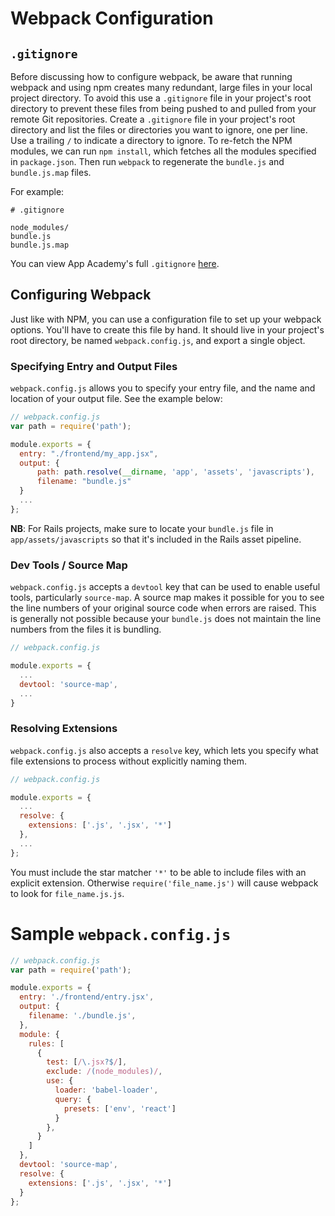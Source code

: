 # Webpack Configuration

## `.gitignore`

Before discussing how to configure webpack, be aware that running webpack
and using npm creates many redundant, large files in your local project
directory. To avoid this use a `.gitignore` file in your project's root directory to
prevent these files from being pushed to and pulled from your remote Git
repositories. Create a `.gitignore` file in your project's root directory
and list the files or directories you want to ignore, one per line. Use a
trailing `/` to indicate a directory to ignore. To re-fetch the NPM modules,
we can run `npm install`, which fetches all the modules specified in `package.json`.
Then run `webpack` to regenerate the `bundle.js` and `bundle.js.map` files.

For example:

```
# .gitignore

node_modules/
bundle.js
bundle.js.map
```

You can view App Academy's full `.gitignore` [here][gitignore].

## Configuring Webpack

Just like with NPM, you can use a configuration file to set up your webpack
options. You'll have to create this file by hand. It should live in your
project's root directory, be named `webpack.config.js`, and export a single
object.

### Specifying Entry and Output Files

`webpack.config.js` allows you to specify your entry file, and the name and
location of your output file. See the example below:

```js
// webpack.config.js
var path = require('path');

module.exports = {
  entry: "./frontend/my_app.jsx",
  output: {
      path: path.resolve(__dirname, 'app', 'assets', 'javascripts'),
      filename: "bundle.js"
  }
  ...
};
```

**NB**: For Rails projects, make sure to locate your `bundle.js` file in
`app/assets/javascripts` so that it's included in the Rails asset
pipeline.

### Dev Tools / Source Map

`webpack.config.js` accepts a `devtool` key that can be used to enable useful
tools, particularly `source-map`. A source map makes it possible for you to see
the line numbers of your original source code when errors are raised. This is
generally not possible because your `bundle.js` does not maintain the line numbers
from the files it is bundling.

```js
// webpack.config.js

module.exports = {
  ...
  devtool: 'source-map',
  ...
}
```

### Resolving Extensions

`webpack.config.js` also accepts a `resolve` key, which lets you specify what
file extensions to process without explicitly naming them.

```js
// webpack.config.js

module.exports = {
  ...
  resolve: {
    extensions: ['.js', '.jsx', '*']
  },
  ...
};
```

You must include the star matcher `'*'` to be able to include files with an explicit extension.
Otherwise `require('file_name.js')` will cause webpack to look for `file_name.js.js`.

# Sample `webpack.config.js`

```js
// webpack.config.js
var path = require('path');

module.exports = {
  entry: './frontend/entry.jsx',
  output: {
    filename: './bundle.js',
  },
  module: {
    rules: [
      {
        test: [/\.jsx?$/],
        exclude: /(node_modules)/,
        use: {
          loader: 'babel-loader',
          query: {
            presets: ['env', 'react']
          }
        },
      }
    ]
  },
  devtool: 'source-map',
  resolve: {
    extensions: ['.js', '.jsx', '*']
  }
};
```

[gitignore]: https://github.com/appacademy/dotfiles/blob/master/dot/gitignore
